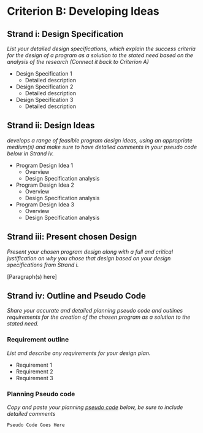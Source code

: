 # Criterion B: Developing Ideas
## Strand i: Design Specification
*List your detailed design specifications, which explain the success criteria for the design of a program as a solution to the stated need based on the analysis of the research (Connect it back to Criterion A)*

- Design Specification 1
  - Detailed description
- Design Specification 2
  - Detailed description
- Design Specification 3
    - Detailed description

## Strand ii: Design Ideas
*develops a range of feasible program design ideas, using an appropriate medium(s) and make sure to have  detailed comments in your pseudo code below in Strand iv.*

- Program Design Idea 1
  - Overview
  - Design Specification analysis
- Program Design Idea 2
  - Overview
  - Design Specification analysis
- Program Design Idea 3
  - Overview
  - Design Specification analysis

## Strand iii: Present chosen Design
*Present your chosen program design along with a full and critical justification on why you chose that design based on your design specifications from Strand i.*

[Paragraph(s) here]


## Strand iv: Outline and Pseudo Code
*Share your accurate and detailed planning pseudo code and outlines requirements for the creation of the chosen program as a solution to the stated need.*

### Requirement outline
*List and describe any requirements for your design plan.*

- Requirement 1
- Requirement 2
- Requirement 3

### Planning Pseudo code
*Copy and paste your planning [pseudo code](https://blog.usejournal.com/how-to-write-pseudocode-a-beginners-guide-29956242698) below, be sure to include detailed comments*

```
Pseudo Code Goes Here
```
